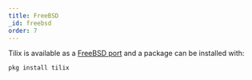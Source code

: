 ```yaml
---
title: FreeBSD
_id: freebsd
order: 7
---
```

Tilix is available as a [FreeBSD port](https://www.freshports.org/x11/tilix/) and a package can be installed with:

```
pkg install tilix
```
